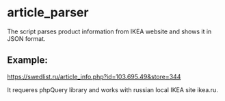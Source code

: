 # article_parser
The script parses product information from IKEA website and shows it in JSON format.


## Example:
https://swedlist.ru/article_info.php?id=103.695.49&store=344

It requeres phpQuery library and works with russian local IKEA site ikea.ru.
